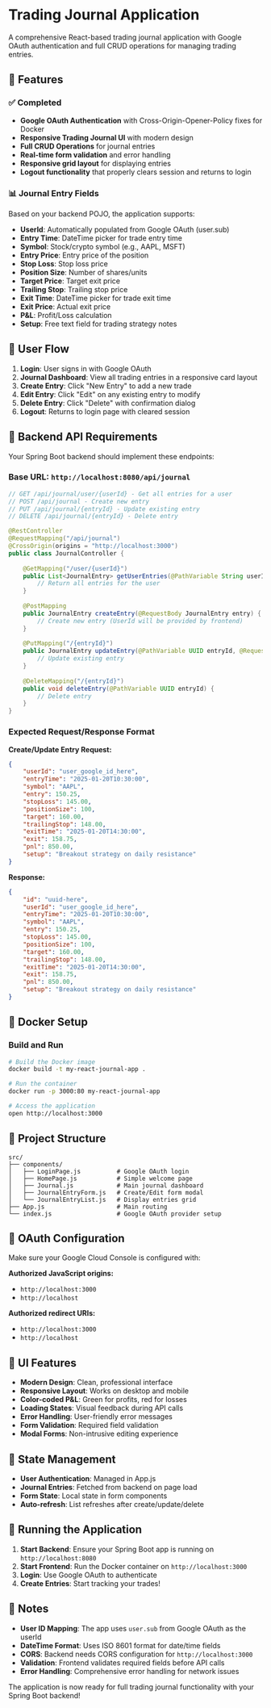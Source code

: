 # Trading Journal Application

A comprehensive React-based trading journal application with Google OAuth authentication and full CRUD operations for managing trading entries.

## 🚀 Features

### ✅ Completed
- **Google OAuth Authentication** with Cross-Origin-Opener-Policy fixes for Docker
- **Responsive Trading Journal UI** with modern design
- **Full CRUD Operations** for journal entries
- **Real-time form validation** and error handling
- **Responsive grid layout** for displaying entries
- **Logout functionality** that properly clears session and returns to login

### 📊 Journal Entry Fields
Based on your backend POJO, the application supports:

- **UserId**: Automatically populated from Google OAuth (user.sub)
- **Entry Time**: DateTime picker for trade entry time
- **Symbol**: Stock/crypto symbol (e.g., AAPL, MSFT)
- **Entry Price**: Entry price of the position
- **Stop Loss**: Stop loss price
- **Position Size**: Number of shares/units
- **Target Price**: Target exit price
- **Trailing Stop**: Trailing stop price
- **Exit Time**: DateTime picker for trade exit time
- **Exit Price**: Actual exit price
- **P&L**: Profit/Loss calculation
- **Setup**: Free text field for trading strategy notes

## 🎯 User Flow

1. **Login**: User signs in with Google OAuth
2. **Journal Dashboard**: View all trading entries in a responsive card layout
3. **Create Entry**: Click "New Entry" to add a new trade
4. **Edit Entry**: Click "Edit" on any existing entry to modify
5. **Delete Entry**: Click "Delete" with confirmation dialog
6. **Logout**: Returns to login page with cleared session

## 🔧 Backend API Requirements

Your Spring Boot backend should implement these endpoints:

### Base URL: `http://localhost:8080/api/journal`

```java
// GET /api/journal/user/{userId} - Get all entries for a user
// POST /api/journal - Create new entry
// PUT /api/journal/{entryId} - Update existing entry
// DELETE /api/journal/{entryId} - Delete entry

@RestController
@RequestMapping("/api/journal")
@CrossOrigin(origins = "http://localhost:3000")
public class JournalController {
    
    @GetMapping("/user/{userId}")
    public List<JournalEntry> getUserEntries(@PathVariable String userId) {
        // Return all entries for the user
    }
    
    @PostMapping
    public JournalEntry createEntry(@RequestBody JournalEntry entry) {
        // Create new entry (UserId will be provided by frontend)
    }
    
    @PutMapping("/{entryId}")
    public JournalEntry updateEntry(@PathVariable UUID entryId, @RequestBody JournalEntry entry) {
        // Update existing entry
    }
    
    @DeleteMapping("/{entryId}")
    public void deleteEntry(@PathVariable UUID entryId) {
        // Delete entry
    }
}
```

### Expected Request/Response Format

**Create/Update Entry Request:**
```json
{
    "userId": "user_google_id_here",
    "entryTime": "2025-01-20T10:30:00",
    "symbol": "AAPL",
    "entry": 150.25,
    "stopLoss": 145.00,
    "positionSize": 100,
    "target": 160.00,
    "trailingStop": 148.00,
    "exitTime": "2025-01-20T14:30:00",
    "exit": 158.75,
    "pnl": 850.00,
    "setup": "Breakout strategy on daily resistance"
}
```

**Response:**
```json
{
    "id": "uuid-here",
    "userId": "user_google_id_here",
    "entryTime": "2025-01-20T10:30:00",
    "symbol": "AAPL",
    "entry": 150.25,
    "stopLoss": 145.00,
    "positionSize": 100,
    "target": 160.00,
    "trailingStop": 148.00,
    "exitTime": "2025-01-20T14:30:00",
    "exit": 158.75,
    "pnl": 850.00,
    "setup": "Breakout strategy on daily resistance"
}
```

## 🐳 Docker Setup

### Build and Run
```bash
# Build the Docker image
docker build -t my-react-journal-app .

# Run the container
docker run -p 3000:80 my-react-journal-app

# Access the application
open http://localhost:3000
```

## 📁 Project Structure

```
src/
├── components/
│   ├── LoginPage.js          # Google OAuth login
│   ├── HomePage.js           # Simple welcome page
│   ├── Journal.js            # Main journal dashboard
│   ├── JournalEntryForm.js   # Create/Edit form modal
│   └── JournalEntryList.js   # Display entries grid
├── App.js                    # Main routing
└── index.js                  # Google OAuth provider setup
```

## 🔐 OAuth Configuration

Make sure your Google Cloud Console is configured with:

**Authorized JavaScript origins:**
- `http://localhost:3000`
- `http://localhost`

**Authorized redirect URIs:**
- `http://localhost:3000`
- `http://localhost`

## 🎨 UI Features

- **Modern Design**: Clean, professional interface
- **Responsive Layout**: Works on desktop and mobile
- **Color-coded P&L**: Green for profits, red for losses
- **Loading States**: Visual feedback during API calls
- **Error Handling**: User-friendly error messages
- **Form Validation**: Required field validation
- **Modal Forms**: Non-intrusive editing experience

## 🔄 State Management

- **User Authentication**: Managed in App.js
- **Journal Entries**: Fetched from backend on page load
- **Form State**: Local state in form components
- **Auto-refresh**: List refreshes after create/update/delete

## 🚀 Running the Application

1. **Start Backend**: Ensure your Spring Boot app is running on `http://localhost:8080`
2. **Start Frontend**: Run the Docker container on `http://localhost:3000`
3. **Login**: Use Google OAuth to authenticate
4. **Create Entries**: Start tracking your trades!

## 📝 Notes

- **User ID Mapping**: The app uses `user.sub` from Google OAuth as the userId
- **DateTime Format**: Uses ISO 8601 format for date/time fields
- **CORS**: Backend needs CORS configuration for `http://localhost:3000`
- **Validation**: Frontend validates required fields before API calls
- **Error Handling**: Comprehensive error handling for network issues

The application is now ready for full trading journal functionality with your Spring Boot backend!
